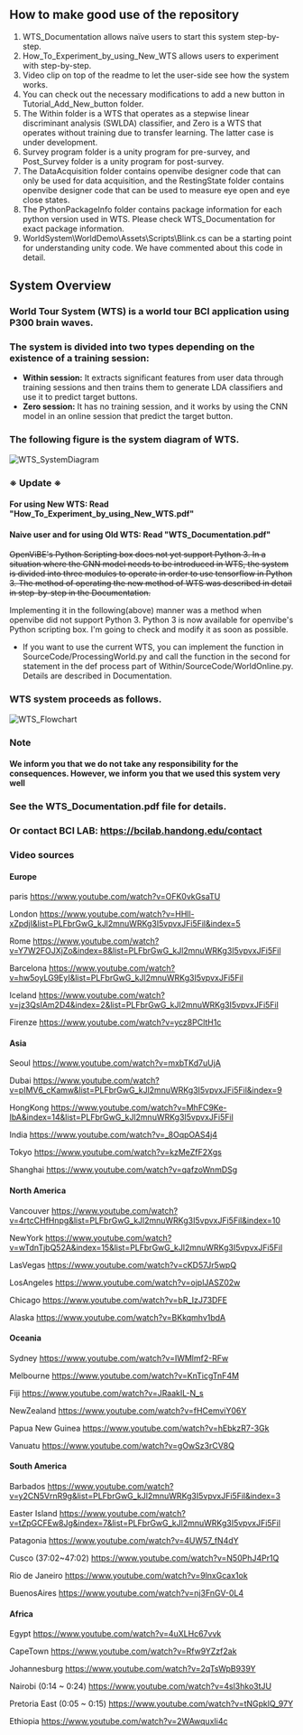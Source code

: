 **How to make good use of the repository**
----------------------------------------
1. WTS_Documentation allows naïve users to start this system step-by-step. 
2. How_To_Experiment_by_using_New_WTS allows users to experiment with step-by-step. 
3. Video clip on top of the readme to let the user-side see how the system works.
4. You can check out the necessary modifications to add a new button in Tutorial_Add_New_button folder.
5. The Within folder is a WTS that operates as a stepwise linear discriminant analysis (SWLDA) classifier, and Zero is a WTS that operates without training due to transfer learning. The latter case is under development.
6. Survey program folder is a unity program for pre-survey, and Post_Survey folder is a unity program for post-survey.
7. The DataAcquisition folder contains openvibe designer code that can only be used for data acquisition, and the RestingState folder contains openvibe designer code that can be used to measure eye open and eye close states.
8. The PythonPackageInfo folder contains package information for each python version used in WTS. Please check WTS_Documentation for exact package information.
9. WorldSystem\WorldDemo\Assets\Scripts\Blink.cs can be a starting point for understanding unity code. We have commented about this code in detail.

**System Overview**
-------------------
### World Tour System (WTS) is a world tour BCI application using P300 brain waves.

### The system is divided into two types depending on the existence of a training session:
* **Within session:** It extracts significant features from user data through training sessions and then trains them to generate LDA classifiers and use it to predict target buttons.
* **Zero session:** It has no training session, and it works by using the CNN model in an online session that predict the target button.

### The following figure is the system diagram of WTS.
![WTS_SystemDiagram](./Image/WTS_SystemDiagram.png)
### ※ Update ※
#### For using New WTS: Read "How_To_Experiment_by_using_New_WTS.pdf"
#### Naive user and for using Old WTS: Read "WTS_Documentation.pdf"
~~OpenViBE's Python Scripting box does not yet support Python 3. In a situation where the CNN model needs to be introduced in WTS, the system is divided into three modules to operate in order to use tensorflow in Python 3. The method of operating the new method of WTS was described in detail in step-by-step in the Documentation.~~

Implementing it in the following(above) manner was a method when openvibe did not support Python 3. Python 3 is now available for openvibe's Python scripting box. I'm going to check and modify it as soon as possible.

* If you want to use the current WTS, you can implement the function in SourceCode/ProcessingWorld.py and call the function in the second for statement in the def process part of Within/SourceCode/WorldOnline.py. Details are described in Documentation.

### WTS system proceeds as follows.
![WTS_Flowchart](./Image/WTS_Flowchart.jpg)

### Note
#### We inform you that we do not take any responsibility for the consequences. However, we inform you that we used this system very well 

### See the WTS_Documentation.pdf file for details.
### Or contact BCI LAB: https://bcilab.handong.edu/contact

### Video sources
#### Europe
paris
https://www.youtube.com/watch?v=OFK0vkGsaTU

London
https://www.youtube.com/watch?v=HHll-xZpdjI&list=PLFbrGwG_kJl2mnuWRKg3I5vpvxJFi5Fil&index=5

Rome
https://www.youtube.com/watch?v=Y7W2FOJXjZo&index=8&list=PLFbrGwG_kJl2mnuWRKg3I5vpvxJFi5Fil

Barcelona
https://www.youtube.com/watch?v=hw5oyLG9EyI&list=PLFbrGwG_kJl2mnuWRKg3I5vpvxJFi5Fil

Iceland
https://www.youtube.com/watch?v=jz3QsIAm2D4&index=2&list=PLFbrGwG_kJl2mnuWRKg3I5vpvxJFi5Fil

Firenze
https://www.youtube.com/watch?v=ycz8PCltH1c


#### Asia
Seoul
https://www.youtube.com/watch?v=mxbTKd7uUjA

Dubai
https://www.youtube.com/watch?v=pIMV6_cKamw&list=PLFbrGwG_kJl2mnuWRKg3I5vpvxJFi5Fil&index=9

HongKong
https://www.youtube.com/watch?v=MhFC9Ke-IbA&index=14&list=PLFbrGwG_kJl2mnuWRKg3I5vpvxJFi5Fil

India
https://www.youtube.com/watch?v=_8OqpOAS4j4

Tokyo
https://www.youtube.com/watch?v=kzMeZfF2Xgs

Shanghai
https://www.youtube.com/watch?v=qafzoWnmDSg


#### North America
Vancouver
https://www.youtube.com/watch?v=4rtcCHfHnpg&list=PLFbrGwG_kJl2mnuWRKg3I5vpvxJFi5Fil&index=10

NewYork
https://www.youtube.com/watch?v=wTdnTjbQ52A&index=15&list=PLFbrGwG_kJl2mnuWRKg3I5vpvxJFi5Fil

LasVegas
https://www.youtube.com/watch?v=cKD57Jr5wpQ

LosAngeles
https://www.youtube.com/watch?v=ojplJASZ02w

Chicago
https://www.youtube.com/watch?v=bR_IzJ73DFE

Alaska
https://www.youtube.com/watch?v=BKkqmhv1bdA


#### Oceania
Sydney
https://www.youtube.com/watch?v=IWMlmf2-RFw

Melbourne
https://www.youtube.com/watch?v=KnTicgTnF4M

Fiji
https://www.youtube.com/watch?v=JRaakIL-N_s

NewZealand
https://www.youtube.com/watch?v=fHCemviY06Y

Papua New Guinea
https://www.youtube.com/watch?v=hEbkzR7-3Gk

Vanuatu
https://www.youtube.com/watch?v=gOwSz3rCV8Q


#### South America
Barbados
https://www.youtube.com/watch?v=y2CN5VrnR9g&list=PLFbrGwG_kJl2mnuWRKg3I5vpvxJFi5Fil&index=3

Easter Island
https://www.youtube.com/watch?v=tZpGCFEw8Jg&index=7&list=PLFbrGwG_kJl2mnuWRKg3I5vpvxJFi5Fil

Patagonia
https://www.youtube.com/watch?v=4UW57_fN4dY

Cusco (37:02~47:02)
https://www.youtube.com/watch?v=N50PhJ4Pr1Q

Rio de Janeiro
https://www.youtube.com/watch?v=9lnxGcax1ok

BuenosAires
https://www.youtube.com/watch?v=nj3FnGV-0L4


#### Africa
Egypt
https://www.youtube.com/watch?v=4uXLHc67vvk

CapeTown
https://www.youtube.com/watch?v=Rfw9YZzf2ak

Johannesburg
https://www.youtube.com/watch?v=2qTsWpB939Y

Nairobi (0:14 ~ 0:24)
https://www.youtube.com/watch?v=4sl3hko3tJU

Pretoria East (0:05 ~ 0:15)
https://www.youtube.com/watch?v=tNGpklQ_97Y

Ethiopia
https://www.youtube.com/watch?v=2WAwquxIi4c

